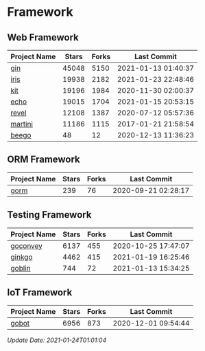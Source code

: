 # Framework

## Web Framework
| Project Name | Stars | Forks | Last Commit |
| ------------ | ----- | ----- | ----------- |
| [gin](https://github.com/gin-gonic/gin) | 45048 | 5150 | 2021-01-13 01:40:37 |
| [iris](https://github.com/kataras/iris) | 19938 | 2182 | 2021-01-23 22:48:46 |
| [kit](https://github.com/go-kit/kit) | 19196 | 1984 | 2020-11-30 02:00:37 |
| [echo](https://github.com/labstack/echo) | 19015 | 1704 | 2021-01-15 20:53:15 |
| [revel](https://github.com/revel/revel) | 12108 | 1387 | 2020-07-12 05:57:36 |
| [martini](https://github.com/go-martini/martini) | 11186 | 1115 | 2017-01-21 21:58:54 |
| [beego](https://github.com/astaxie/beego) | 48 | 12 | 2020-12-13 11:36:23 |

## ORM Framework
| Project Name | Stars | Forks | Last Commit |
| ------------ | ----- | ----- | ----------- |
| [gorm](https://github.com/jinzhu/gorm) | 239 | 76 | 2020-09-21 02:28:17 |

## Testing Framework
| Project Name | Stars | Forks | Last Commit |
| ------------ | ----- | ----- | ----------- |
| [goconvey](https://github.com/smartystreets/goconvey) | 6137 | 455 | 2020-10-25 17:47:07 |
| [ginkgo](https://github.com/onsi/ginkgo) | 4462 | 415 | 2021-01-19 16:25:46 |
| [goblin](https://github.com/franela/goblin) | 744 | 72 | 2021-01-13 15:34:25 |

## IoT Framework
| Project Name | Stars | Forks | Last Commit |
| ------------ | ----- | ----- | ----------- |
| [gobot](https://github.com/hybridgroup/gobot) | 6956 | 873 | 2020-12-01 09:54:44 |

*Update Date: 2021-01-24T01:01:04*